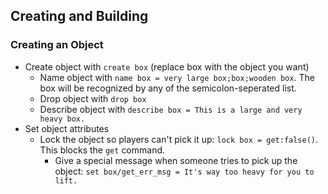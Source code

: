 ## Creating and Building
### Creating an Object
- Create object with `create box` (replace box with the object you want)
  - Name object with `name box = very large box;box;wooden box`. The box will be recognized by any of the semicolon-seperated list.
  - Drop object with `drop box`
  - Describe object with `describe box = This is a large and very heavy box.`
- Set object attributes
  - Lock the object so players can't pick it up: `lock box = get:false()`. This blocks the `get` command.
    - Give a special message when someone tries to pick up the object: `set box/get_err_msg = It's way too heavy for you to lift.`
